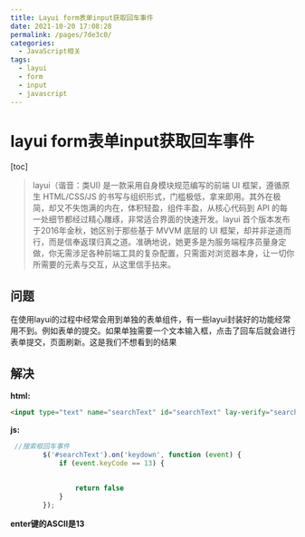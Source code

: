 ```yaml
---
title: Layui form表单input获取回车事件
date: 2021-10-20 17:08:28
permalink: /pages/7de3c0/
categories:
  - JavaScript相关
tags:
  - layui
  - form
  - input
  - javascript
---
```



# layui form表单input获取回车事件

[toc]
>layui（谐音：类UI) 是一款采用自身模块规范编写的前端 UI 框架，遵循原生 HTML/CSS/JS 的书写与组织形式，门槛极低，拿来即用。其外在极简，却又不失饱满的内在，体积轻盈，组件丰盈，从核心代码到 API 的每一处细节都经过精心雕琢，非常适合界面的快速开发。layui 首个版本发布于2016年金秋，她区别于那些基于 MVVM 底层的 UI 框架，却并非逆道而行，而是信奉返璞归真之道。准确地说，她更多是为服务端程序员量身定做，你无需涉足各种前端工具的复杂配置，只需面对浏览器本身，让一切你所需要的元素与交互，从这里信手拈来。

## 问题
在使用layui的过程中经常会用到单独的表单组件，有一些layui封装好的功能经常用不到。例如表单的提交。如果单独需要一个文本输入框，点击了回车后就会进行表单提交，页面刷新。这是我们不想看到的结果

## 解决

**html:**
```html
<input type="text" name="searchText" id="searchText" lay-verify="searchText" placeholder="名字或手机号" autocomplete="off" class="layui-input">
```

**js:**
```js
 //搜索框回车事件
        $('#searchText').on('keydown', function (event) {
            if (event.keyCode == 13) {
                
                
                return false
            }
        });

```

**enter键的ASCII是13**
